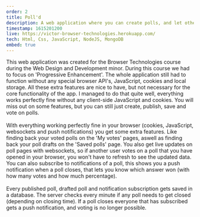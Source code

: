 ```yaml
---
order: 2
title: Poll'd
description: A web application where you can create polls, and let other people vote on these polls. With websockets to give live updates, push notifications to let users know when a poll closes (and which answer won) and more.
timestamp: 1615201200
live: https://victor-browser-technologies.herokuapp.com/
tech: Html, Css, JavaScript, NodeJS, MongoDB
embed: true
---
```


This web application was created for the Browser Technologies course during the Web Design and Development minor. During this course we had to focus on 'Progressive Enhancement'. The whole application still had to function without any special browser API's, JavaScript, cookies and local storage. All these extra features are nice to have, but not necessary for the core functionality of the app. I managed to do that quite well, everything works perfectly fine without any client-side JavaScript and cookies. You will miss out on some features, but you can still just create, publish, save and vote on polls.  
&nbsp;  
With everything working perfectly fine in your browser (cookies, JavaScript, websockets and push notifications) you get some extra features. Like finding back your voted polls on the 'My votes' pages, aswell as finding back your poll drafts on the 'Saved polls' page. You also get live updates on poll pages with websockets, so if another user votes on a poll that you have opened in your browser, you won't have to refresh to see the updated data. You can also subscribe to notifications of a poll, this shows you a push notification when a poll closes, that lets you know which answer won (with how many votes and how much percentage).  
&nbsp;  
Every published poll, drafted poll and notification subscription gets saved in a database. The server checks every minute if any poll needs to get closed (depending on closing time). If a poll closes everyone that has subscribed gets a push notification, and voting is no longer possible.
